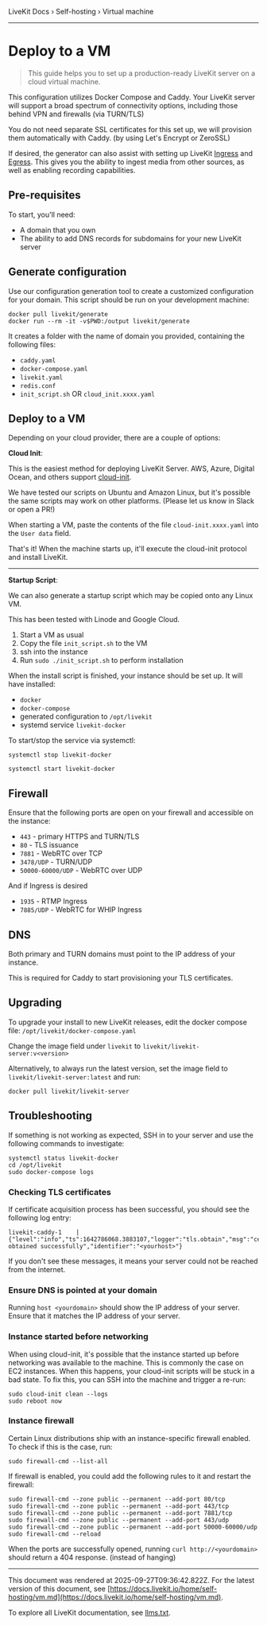 LiveKit Docs › Self-hosting › Virtual machine

---

# Deploy to a VM

> This guide helps you to set up a production-ready LiveKit server on a cloud virtual machine.

This configuration utilizes Docker Compose and Caddy. Your LiveKit server will support a broad spectrum of connectivity options, including those behind VPN and firewalls (via TURN/TLS)

You do not need separate SSL certificates for this set up, we will provision them automatically with Caddy. (by using Let's Encrypt or ZeroSSL)

If desired, the generator can also assist with setting up LiveKit [Ingress](https://docs.livekit.io/home/ingress/overview.md) and [Egress](https://docs.livekit.io/home/egress/overview.md). This gives you the ability to ingest media from other sources, as well as enabling recording capabilities.

## Pre-requisites

To start, you'll need:

- A domain that you own
- The ability to add DNS records for subdomains for your new LiveKit server

## Generate configuration

Use our configuration generation tool to create a customized configuration for your domain. This script should be run on your development machine:

```shell
docker pull livekit/generate
docker run --rm -it -v$PWD:/output livekit/generate

```

It creates a folder with the name of domain you provided, containing the following files:

- `caddy.yaml`
- `docker-compose.yaml`
- `livekit.yaml`
- `redis.conf`
- `init_script.sh` OR `cloud_init.xxxx.yaml`

## Deploy to a VM

Depending on your cloud provider, there are a couple of options:

**Cloud Init**:

This is the easiest method for deploying LiveKit Server. AWS, Azure, Digital Ocean, and others support [cloud-init](https://cloud-init.io/).

We have tested our scripts on Ubuntu and Amazon Linux, but it's possible the same scripts may work on other platforms. (Please let us know in Slack or open a PR!)

When starting a VM, paste the contents of the file `cloud-init.xxxx.yaml` into the `User data` field.

That's it! When the machine starts up, it'll execute the cloud-init protocol and install LiveKit.

---

**Startup Script**:

We can also generate a startup script which may be copied onto any Linux VM.

This has been tested with Linode and Google Cloud.

1. Start a VM as usual
2. Copy the file `init_script.sh` to the VM
3. ssh into the instance
4. Run `sudo ./init_script.sh` to perform installation

When the install script is finished, your instance should be set up. It will have installed:

- `docker`
- `docker-compose`
- generated configuration to `/opt/livekit`
- systemd service `livekit-docker`

To start/stop the service via systemctl:

```shell
systemctl stop livekit-docker

systemctl start livekit-docker

```

## Firewall

Ensure that the following ports are open on your firewall and accessible on the instance:

- `443` - primary HTTPS and TURN/TLS
- `80` - TLS issuance
- `7881` - WebRTC over TCP
- `3478/UDP` - TURN/UDP
- `50000-60000/UDP` - WebRTC over UDP

And if Ingress is desired

- `1935` - RTMP Ingress
- `7885/UDP` - WebRTC for WHIP Ingress

## DNS

Both primary and TURN domains must point to the IP address of your instance.

This is required for Caddy to start provisioning your TLS certificates.

## Upgrading

To upgrade your install to new LiveKit releases, edit the docker compose file: `/opt/livekit/docker-compose.yaml`

Change the image field under `livekit` to `livekit/livekit-server:v<version>`

Alternatively, to always run the latest version, set the image field to `livekit/livekit-server:latest` and run:

```shell
docker pull livekit/livekit-server

```

## Troubleshooting

If something is not working as expected, SSH in to your server and use the following commands to investigate:

```shell
systemctl status livekit-docker
cd /opt/livekit
sudo docker-compose logs

```

### Checking TLS certificates

If certificate acquisition process has been successful, you should see the following log entry:

```shell
livekit-caddy-1    | {"level":"info","ts":1642786068.3883107,"logger":"tls.obtain","msg":"certificate obtained successfully","identifier":"<yourhost>"}

```

If you don't see these messages, it means your server could not be reached from the internet.

### Ensure DNS is pointed at your domain

Running `host <yourdomain>` should show the IP address of your server. Ensure that it matches the IP address of your server.

### Instance started before networking

When using cloud-init, it's possible that the instance started up before networking was available to the machine. This is commonly the case on EC2 instances. When this happens, your cloud-init scripts will be stuck in a bad state. To fix this, you can SSH into the machine and trigger a re-run:

```shell
sudo cloud-init clean --logs
sudo reboot now

```

### Instance firewall

Certain Linux distributions ship with an instance-specific firewall enabled. To check if this is the case, run:

```shell
sudo firewall-cmd --list-all

```

If firewall is enabled, you could add the following rules to it and restart the firewall:

```shell
sudo firewall-cmd --zone public --permanent --add-port 80/tcp
sudo firewall-cmd --zone public --permanent --add-port 443/tcp
sudo firewall-cmd --zone public --permanent --add-port 7881/tcp
sudo firewall-cmd --zone public --permanent --add-port 443/udp
sudo firewall-cmd --zone public --permanent --add-port 50000-60000/udp
sudo firewall-cmd --reload

```

When the ports are successfully opened, running `curl http://<yourdomain>` should return a 404 response. (instead of hanging)

---

This document was rendered at 2025-09-27T09:36:42.822Z.
For the latest version of this document, see [https://docs.livekit.io/home/self-hosting/vm.md](https://docs.livekit.io/home/self-hosting/vm.md).

To explore all LiveKit documentation, see [llms.txt](https://docs.livekit.io/llms.txt).